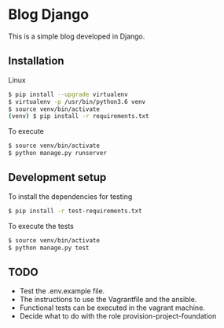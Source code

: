 # Blog Django

This is a simple blog developed in Django.

## Installation

Linux

```sh
$ pip install --upgrade virtualenv
$ virtualenv -p /usr/bin/python3.6 venv
$ source venv/bin/activate
(venv) $ pip install -r requirements.txt
```

To execute
```sh
$ source venv/bin/activate
$ python manage.py runserver
```

## Development setup

To install the dependencies for testing

```sh
$ pip install -r test-requirements.txt
```

To execute the tests

```sh
$ source venv/bin/activate
$ python manage.py test
```

## TODO
* Test the .env.example file.
* The instructions to use the Vagrantfile and the ansible.
* Functional tests can be executed in the vagrant machine.
* Decide what to do with the role provision-project-foundation
